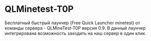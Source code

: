 # QLMinetest-T0P
Бесплатный быстрый лаунчер
(Free Quick Launcher minetest) от команды сервера - QLMineTest-T0P версия 0.9.
В данный лаунчер интегрирована возможность заходить на наш сервер в один клик.
